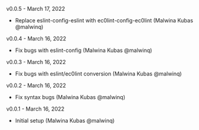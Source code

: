 v0.0.5 - March 17, 2022

* Replace eslint-config-eslint with ec0lint-config-ec0lint (Malwina Kubas @malwinq)

v0.0.4 - March 16, 2022

* Fix bugs with eslint-config (Malwina Kubas @malwinq)

v0.0.3 - March 16, 2022

* Fix bugs with eslint/ec0lint conversion (Malwina Kubas @malwinq)

v0.0.2 - March 16, 2022

* Fix syntax bugs (Malwina Kubas @malwinq)

v0.0.1 - March 16, 2022

* Initial setup (Malwina Kubas @malwinq)
